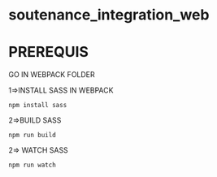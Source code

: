 # soutenance_integration_web

# PREREQUIS

GO IN WEBPACK FOLDER

1=>INSTALL SASS IN WEBPACK

    npm install sass

2=>BUILD SASS

    npm run build

2=> WATCH SASS

    npm run watch
